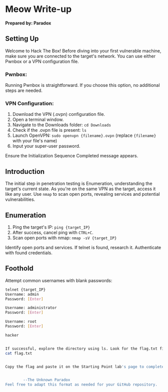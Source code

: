 # Meow Write-up

**Prepared by: Paradox**

## Setting Up

Welcome to Hack The Box! Before diving into your first vulnerable machine, make sure you are connected to the target's network. You can use either Pwnbox or a VPN configuration file.

### Pwnbox:

Running Pwnbox is straightforward. If you choose this option, no additional steps are needed.

### VPN Configuration:

1. Download the VPN (.ovpn) configuration file.
2. Open a terminal window.
3. Navigate to the Downloads folder: `cd Downloads`
4. Check if the .ovpn file is present: `ls`
5. Launch OpenVPN: `sudo openvpn {filename}.ovpn` (replace `{filename}` with your file's name)
6. Input your super-user password.

Ensure the Initialization Sequence Completed message appears.

## Introduction

The initial step in penetration testing is Enumeration, understanding the target's current state. As you're on the same VPN as the target, access it like any user. Use `nmap` to scan open ports, revealing services and potential vulnerabilities.

## Enumeration

1. Ping the target's IP: `ping {target_IP}`
2. After success, cancel ping with `CTRL+C`.
3. Scan open ports with nmap: `nmap -sV {target_IP}`

Identify open ports and services. If telnet is found, research it. Authenticate with found credentials.

## Foothold

Attempt common usernames with blank passwords:

```bash
telnet {target_IP}
Username: admin
Password: [Enter]

Username: administrator
Password: [Enter]

Username: root
Password: [Enter]

hacker


If successful, explore the directory using ls. Look for the flag.txt file. Read it with cat:
cat flag.txt


Copy the flag and paste it on the Starting Point lab's page to complete the task.


        --The Unknown Paradox
Feel free to adapt this format as needed for your GitHub repository.

